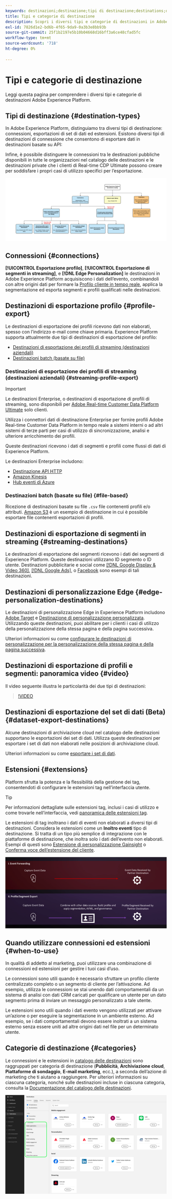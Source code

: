 ```yaml
---
keywords: destinazioni;destinazione;tipi di destinazione;destinations;destination types
title: Tipi e categorie di destinazione
description: Scopri i diversi tipi e categorie di destinazioni in Adobe Experience Platform.
exl-id: 7826d1e2-bd6b-4f65-9da9-0a3b3e8bb93b
source-git-commit: 25f1b2197e5b10b04668d16bff3a6ce48cfad5fc
workflow-type: tm+mt
source-wordcount: '718'
ht-degree: 0%

---
```


# Tipi e categorie di destinazione

Leggi questa pagina per comprendere i diversi tipi e categorie di destinazioni Adobe Experience Platform.

## Tipi di destinazione {#destination-types}

In Adobe Experience Platform, distinguiamo tra diversi tipi di destinazione: connessioni, esportazioni di set di dati ed estensioni. Esistono diversi tipi di destinazioni di connessione che consentono di esportare dati in destinazioni basate su API:

Infine, è possibile distinguere le connessioni tra le destinazioni pubbliche disponibili in tutte le organizzazioni nel catalogo delle destinazioni e le destinazioni private che i clienti di Real-time CDP Ultimate possono creare per soddisfare i propri casi di utilizzo specifici per l’esportazione.

![Diagramma dei tipi di destinazioni.](./assets/destination-types/types-of-destinations-no-highlight.png)

## Connessioni {#connections}

**[!UICONTROL Esportazione profilo]**, **[!UICONTROL Esportazione di segmenti in streaming]**, e **[!DNL Edge Personalization]** le destinazioni in Adobe Experience Platform acquisiscono i dati dell’evento, combinandoli con altre origini dati per formare la [Profilo cliente in tempo reale](../profile/home.md), applica la segmentazione ed esporta segmenti e profili qualificati nelle destinazioni.

## Destinazioni di esportazione profilo {#profile-export}

Le destinazioni di esportazione dei profili ricevono dati non elaborati, spesso con l’indirizzo e-mail come chiave primaria. Experience Platform supporta attualmente due tipi di destinazioni di esportazione del profilo:

* [Destinazioni di esportazione dei profili di streaming (destinazioni aziendali)](#streaming-profile-export)
* [Destinazioni batch (basate su file)](#file-based)

### Destinazioni di esportazione dei profili di streaming (destinazioni aziendali) {#streaming-profile-export}

>[!IMPORTANT]
>
>Le destinazioni Enterprise, o destinazioni di esportazione di profili di streaming, sono disponibili per [Adobe Real-time Customer Data Platform Ultimate](https://helpx.adobe.com/legal/product-descriptions/real-time-customer-data-platform.html) solo clienti.

Utilizza i connettori dati di destinazione Enterprise per fornire profili Adobe Real-time Customer Data Platform in tempo reale a sistemi interni o ad altri sistemi di terze parti per casi di utilizzo di sincronizzazione, analisi e ulteriore arricchimento dei profili.

Queste destinazioni ricevono i dati di segmenti e profili come flussi di dati di Experience Platform.

Le destinazioni Enterprise includono:

* [Destinazione API HTTP](catalog/streaming/http-destination.md)
* [Amazon Kinesis](catalog/cloud-storage/amazon-kinesis.md)
* [Hub eventi di Azure](catalog/cloud-storage/azure-event-hubs.md)

### Destinazioni batch (basate su file) {#file-based}

Ricezione di destinazioni basate su file `.csv` file contenenti profili e/o attributi. [Amazon S3](catalog/cloud-storage/amazon-s3.md) è un esempio di destinazione in cui è possibile esportare file contenenti esportazioni di profili.

## Destinazioni di esportazione di segmenti in streaming {#streaming-destinations}

Le destinazioni di esportazione dei segmenti ricevono i dati dei segmenti di Experience Platform. Queste destinazioni utilizzano ID segmento o ID utente. Destinazioni pubblicitarie e social come [[!DNL Google Display & Video 360]](catalog/advertising/google-dv360.md), [[!DNL Google Ads]](catalog/advertising/google-ads-destination.md), o [Facebook](catalog/social/facebook.md) sono esempi di tali destinazioni.

## Destinazioni di personalizzazione Edge {#edge-personalization-destinations}

Le destinazioni di personalizzazione Edge in Experience Platform includono [Adobe Target](/help/destinations/catalog/personalization/adobe-target-connection.md) e [Destinazione di personalizzazione personalizzata](/help/destinations/catalog/personalization/custom-personalization.md). Utilizzando queste destinazioni, puoi abilitare per i clienti i casi di utilizzo della personalizzazione della stessa pagina e della pagina successiva.

Ulteriori informazioni su come [configurare le destinazioni di personalizzazione per la personalizzazione della stessa pagina e della pagina successiva](/help/destinations/ui/configure-personalization-destinations.md).

## Destinazioni di esportazione di profili e segmenti: panoramica video {#video}

Il video seguente illustra le particolarità dei due tipi di destinazioni:

>[!VIDEO](https://video.tv.adobe.com/v/29707?quality=12)

## Destinazioni di esportazione del set di dati (Beta) {#dataset-export-destinations}

Alcune destinazioni di archiviazione cloud nel catalogo delle destinazioni supportano le esportazioni dei set di dati. Utilizza queste destinazioni per esportare i set di dati non elaborati nelle posizioni di archiviazione cloud.

Ulteriori informazioni su come [esportare i set di dati](/help/destinations/ui/export-datasets.md).

## Estensioni {#extensions}

Platform sfrutta la potenza e la flessibilità della gestione dei tag, consentendoti di configurare le estensioni tag nell’interfaccia utente.

>[!TIP]
>
>Per informazioni dettagliate sulle estensioni tag, inclusi i casi di utilizzo e come trovarle nell’interfaccia, vedi [panoramica delle estensioni tag](./catalog/launch-extensions/overview.md).

Le estensioni di tag inoltrano i dati di eventi non elaborati a diversi tipi di destinazioni. Considera le estensioni come un **Inoltro eventi** tipo di destinazione. Si tratta di un tipo più semplice di integrazione con le piattaforme di destinazione, che inoltra solo i dati dell’evento non elaborati. Esempi di questi sono [Estensione di personalizzazione Gainsight](./catalog/personalization/gainsight.md) o [Conferma voce dell’estensione del cliente](./catalog/voice/confirmit-digital-feedback.md).

![Estensioni di tag rispetto ad altre destinazioni](./assets/common/launch-and-other-destinations.png)

## Quando utilizzare connessioni ed estensioni {#when-to-use}

In qualità di addetto al marketing, puoi utilizzare una combinazione di connessioni ed estensioni per gestire i tuoi casi d’uso.

Le connessioni sono utili quando è necessario sfruttare un profilo cliente centralizzato completo o un segmento di cliente per l’attivazione. Ad esempio, utilizza le connessioni se stai unendo dati comportamentali da un sistema di analisi con dati CRM caricati per qualificare un utente per un dato segmento prima di inviare un messaggio personalizzato a tale utente.

Le estensioni sono utili quando i dati evento vengono utilizzati per attivare un’azione o per eseguire la segmentazione in un ambiente esterno. Ad esempio, se i dati comportamentali devono essere inoltrati a un sistema esterno senza essere uniti ad altre origini dati nel file per un determinato utente.

## Categorie di destinazione {#categories}

Le connessioni e le estensioni in [catalogo delle destinazioni](https://platform.adobe.com/destination/catalog) sono raggruppati per categoria di destinazione (**Pubblicità**, **Archiviazione cloud**, **Piattaforme di sondaggio**, **E-mail marketing**, ecc.), a seconda dell’azione di marketing che ti aiutano a raggiungere. Per ulteriori informazioni su ciascuna categoria, nonché sulle destinazioni incluse in ciascuna categoria, consulta la [Documentazione del catalogo delle destinazioni](./catalog/overview.md).

![Le categorie di destinazione sono evidenziate nella pagina del catalogo.](./assets/destination-types/destination-categories-menu.png)
